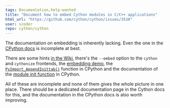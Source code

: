 ```yaml
---
tags: Documentation,help-wanted
title: "Document how to embed Cython modules in C/C++ applications"
html_url: "https://github.com/cython/cython/issues/3510"
user: scoder
repo: cython/cython
---
```


The documentation on embedding is inherently lacking. Even the one in the [CPython docs](https://docs.python.org/3/extending/embedding.html) is incomplete at best.

There are some hints [in the Wiki](https://github.com/cython/cython/wiki/EmbeddingCython), there's the `--embed` option to the `cython` and `cythonize` frontends, the [embedding demo](https://github.com/cython/cython/tree/master/Demos/embed), the [`PyImport_AppendInittab()`](https://docs.python.org/3/c-api/import.html#c.PyImport_AppendInittab) function in CPython and the documentation of the [module init function](https://docs.python.org/3/extending/extending.html#the-module-s-method-table-and-initialization-function) in CPython.

All of these are incomplete and none of them gives the whole picture in one place. There should be a dedicated documentation page in the Cython docs for this, and the documentation in the CPython docs is also worth improving.